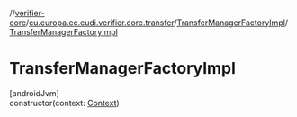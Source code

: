 //[verifier-core](../../../index.md)/[eu.europa.ec.eudi.verifier.core.transfer](../index.md)/[TransferManagerFactoryImpl](index.md)/[TransferManagerFactoryImpl](-transfer-manager-factory-impl.md)

# TransferManagerFactoryImpl

[androidJvm]\
constructor(context: [Context](https://developer.android.com/reference/kotlin/android/content/Context.html))
